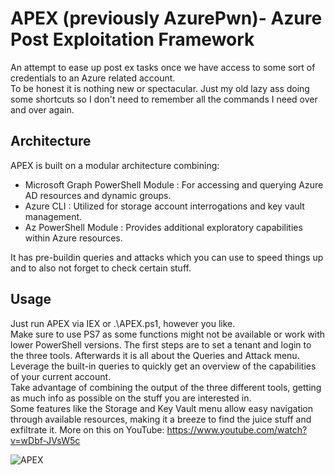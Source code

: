 # APEX (previously AzurePwn)- Azure Post Exploitation Framework  

An attempt to ease up post ex tasks once we have access to some sort of credentials to an Azure related account.  
To be honest it is nothing new or spectacular. Just my old lazy ass doing some shortcuts so I don't need to remember all the commands I need over and over again.

## Architecture  
APEX is built on a modular architecture combining:  
- Microsoft Graph PowerShell Module : For accessing and querying Azure AD resources and dynamic groups.  
- Azure CLI : Utilized for storage account interrogations and key vault management.  
- Az PowerShell Module : Provides additional exploratory capabilities within Azure resources.  

It has pre-buildin queries and attacks which you can use to speed things up and to also not forget to check certain stuff.

## Usage
Just run APEX via IEX or .\APEX.ps1, however you like.  
Make sure to use PS7 as some functions might not be available or work with lower PowerShell versions.
The first steps are to set a tenant and login to the three tools.
Afterwards it is all about the Queries and Attack menu.  
Leverage the built-in queries to quickly get an overview of the capabilities of your current account.  
Take advantage of combining the output of the three different tools, getting as much info as possible on the stuff you are interested in.  
Some features like the Storage and Key Vault menu allow easy navigation through available resources, making it a breeze to find the juice stuff and exfiltrate it.
More on this on YouTube: https://www.youtube.com/watch?v=wDbf-JVsW5c

![APEX](https://github.com/user-attachments/assets/ec80621d-93e2-42d7-8714-6ee02c01dfa5)

